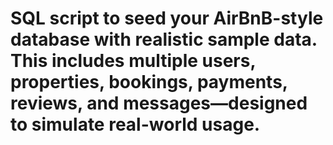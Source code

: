 # SQL script to seed your AirBnB-style database with realistic sample data. This includes multiple users, properties, bookings, payments, reviews, and messages—designed to simulate real-world usage.